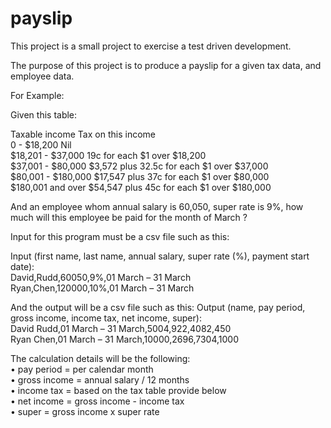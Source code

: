 # payslip

This project is a small project to exercise a test driven development.

The purpose of this project is to produce a payslip for a given tax data, and employee data.

For Example:

Given this table:

Taxable income   Tax on this income <br/>
0 - $18,200     Nil <br/>
$18,201 - $37,000       19c for each $1 over $18,200 <br/>
$37,001 - $80,000       $3,572 plus 32.5c for each $1 over $37,000 <br/>
$80,001 - $180,000      $17,547 plus 37c for each $1 over $80,000  <br/>
$180,001 and over       $54,547 plus 45c for each $1 over $180,000 <br/>

And an employee whom annual salary is 60,050, super rate is 9%, how much will this employee be paid for the month of March ? 

Input for this program must be a csv file such as this:

Input (first name, last name, annual salary, super rate (%), payment start date): <br/>
David,Rudd,60050,9%,01 March – 31 March <br/>
Ryan,Chen,120000,10%,01 March – 31 March <br/>

And the output will be a csv file such as this:
Output (name, pay period, gross income, income tax, net income, super):<br/>
David Rudd,01 March – 31 March,5004,922,4082,450 <br/>
Ryan Chen,01 March – 31 March,10000,2696,7304,1000 <br/>

The calculation details will be the following: <br/>
•       pay period = per calendar month <br/>
•       gross income = annual salary / 12 months <br/>
•       income tax = based on the tax table provide below <br/>
•       net income = gross income - income tax <br/>
•       super = gross income x super rate <br/>
